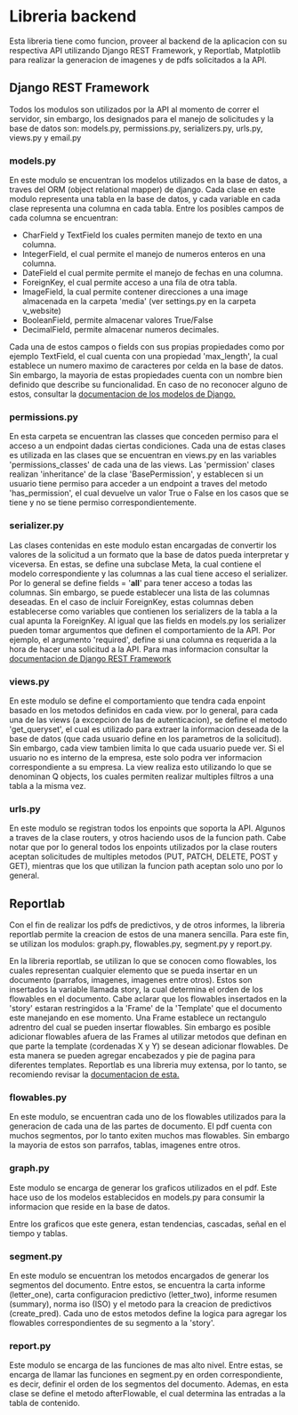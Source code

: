 # Libreria backend

Esta libreria tiene como funcion, proveer al backend de la aplicacion con su respectiva API utilizando Django REST Framework, y Reportlab, Matplotlib para realizar la generacion de imagenes y de pdfs solicitados a la API.

## Django REST Framework

Todos los modulos son utilizados por la API al momento de correr el servidor, sin embargo, los designados para el manejo de solicitudes y la base de datos son: models.py, permissions.py, serializers.py, urls.py, views.py y email.py

### models.py

En este modulo se encuentran los modelos utilizados en la base de datos, a traves del ORM (object relational mapper) de django.
Cada clase en este modulo representa una tabla en la base de datos, y cada variable en cada clase representa una columna en cada tabla.
Entre los posibles campos de cada columna se encuentran:

- CharField y TextField los cuales permiten manejo de texto en una columna.
- IntegerField, el cual permite el manejo de numeros enteros en una columna.
- DateField el cual permite permite el manejo de fechas en una columna.
- ForeignKey, el cual permite acceso a una fila de otra tabla.
- ImageField, la cual permite contener direcciones a una image almacenada en la carpeta 'media' (ver settings.py en la carpeta v_website)
- BooleanField, permite almacenar valores True/False
- DecimalField, permite almacenar numeros decimales.

Cada una de estos campos o fields con sus propias propiedades como por ejemplo TextField, el cual cuenta con una propiedad 'max_length', la cual establece un numero maximo de caracteres por celda en la base de datos. Sin embargo, la mayoria de estas propiedades cuenta con un nombre bien definido que describe su funcionalidad. En caso de no reconocer alguno de estos, consultar la [documentacion de los modelos de Django.](https://docs.djangoproject.com/en/3.0/ref/models/fields/)

### permissions.py

En esta carpeta se encuentran las classes que conceden permiso para el acceso a un endpoint dadas ciertas condiciones. Cada una de estas clases es utilizada en las clases que se encuentran en views.py en las variables 'permissions_classes' de cada una de las views. Las 'permission' clases realizan 'inheritance' de la clase 'BasePermission', y establecen si un usuario tiene permiso para acceder a un endpoint a traves del metodo 'has_permission', el cual devuelve un valor True o False en los casos que se tiene y no se tiene permiso correspondientemente.

### serializer.py

Las clases contenidas en este modulo estan encargadas de convertir los valores de la solicitud a un formato que la base de datos pueda interpretar y viceversa. En estas, se define una subclase Meta, la cual contiene el modelo correspondiente y las columnas a las cual tiene acceso el serializer. Por lo general se define fields = '**all**' para tener acceso a todas las columnas. Sin embargo, se puede establecer una lista de las columnas deseadas.
En el caso de incluir ForeignKey, estas columnas deben establecerse como variables que contienen los serializers de la tabla a la cual apunta la ForeignKey.
Al igual que las fields en models.py los serializer pueden tomar argumentos que definen el comportamiento de la API. Por ejemplo, el argumento 'required', define si una columna es requerida a la hora de hacer una solicitud a la API. Para mas informacion consultar la [documentacion de Django REST Framework](https://www.django-rest-framework.org/api-guide/serializers/)

### views.py

En este modulo se define el comportamiento que tendra cada enpoint basado en los metodos definidos en cada view. por lo general, para cada una de las views (a excepcion de las de autenticacion), se define el metodo 'get_queryset', el cual es utilizado para extraer la informacion deseada de la base de datos (que cada usuario define en los parametros de la solicitud). Sin embargo, cada view tambien limita lo que cada usuario puede ver. Si el usuario no es interno de la empresa, este solo podra ver informacion correspondiente a su empresa. La view realiza esto utilizando lo que se denominan Q objects, los cuales permiten realizar multiples filtros a una tabla a la misma vez.

### urls.py

En este modulo se registran todos los enpoints que soporta la API. Algunos a traves de la clase routers, y otros haciendo usos de la funcion path.
Cabe notar que por lo general todos los enpoints utilizados por la clase routers aceptan solicitudes de multiples metodos (PUT, PATCH, DELETE, POST y GET), mientras que los que utilizan la funcion path aceptan solo uno por lo general.

## Reportlab

Con el fin de realizar los pdfs de predictivos, y de otros informes, la libreria reportlab permite la creacion de estos de una manera sencilla. Para este fin, se utilizan los modulos: graph.py, flowables.py, segment.py y report.py.

En la libreria reportlab, se utilizan lo que se conocen como flowables, los cuales representan cualquier elemento que se pueda insertar en un documento (parrafos, imagenes, imagenes entre otros). Estos son insertados la variable llamada story, la cual determina el orden de los flowables en el documento. Cabe aclarar que los flowables insertados en la 'story' estaran restringidos a la 'Frame' de la 'Template' que el documento este manejando en ese momento. Una Frame establece un rectangulo adrentro del cual se pueden insertar flowables. Sin embargo es posible adicionar flowables afuera de las Frames al utilizar metodos que definan en que parte la template (cordenadas X y Y) se desean adicionar flowables. De esta manera se pueden agregar encabezados y pie de pagina para diferentes templates. Reportlab es una libreria muy extensa, por lo tanto, se recomiendo revisar la [documentacion de esta.](https://www.reportlab.com/docs/reportlab-userguide.pdf)

### flowables.py

En este modulo, se encuentran cada uno de los flowables utilizados para la generacion de cada una de las partes de documento. El pdf cuenta con muchos segmentos, por lo tanto exiten muchos mas flowables. Sin embargo la mayoria de estos son parrafos, tablas, imagenes entre otros.

### graph.py

Este modulo se encarga de generar los graficos utilizados en el pdf. Este hace uso de los modelos establecidos en models.py para consumir la informacion que reside en la base de datos.

Entre los graficos que este genera, estan tendencias, cascadas, señal en el tiempo y tablas.

### segment.py

En este modulo se encuentran los metodos encargados de generar los segmentos del documento. Entre estos, se encuentra la carta informe (letter_one), carta configuracion predictivo (letter_two), informe resumen (summary), norma iso (ISO) y el metodo para la creacion de predictivos (create_pred). Cada uno de estos metodos define la logica para agregar los flowables correspondientes de su segmento a la 'story'.

### report.py

Este modulo se encarga de las funciones de mas alto nivel. Entre estas, se encarga de llamar las funciones en segment.py en orden correspondiente, es decir, definir el orden de los segmentos del documento. Ademas, en esta clase se define el metodo afterFlowable, el cual determina las entradas a la tabla de contenido.

